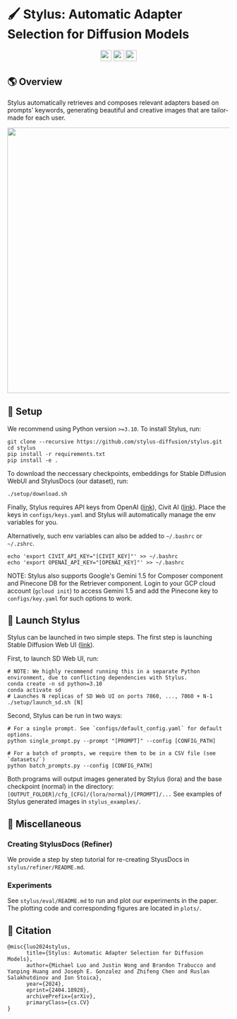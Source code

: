 # 🖌️ Stylus: Automatic Adapter Selection for Diffusion Models

<p align="center">
  <a href="https://stylus-diffusion.github.io/"><img src="https://img.shields.io/badge/🌐-Website-red" height="25"></a>
  <a href="https://arxiv.org/abs/2404.18928"><img src="https://img.shields.io/badge/📝-Paper-blue" height="25"></a>
  <a href="https://drive.google.com/file/d/1iMYQWHraC1JT78-MYOapvGNIuLoTMO-x/view?usp=sharing" ><img src="https://img.shields.io/badge/💡-StylusDocs-green" height="25"></a>
</p>

## 🌎 Overview

Stylus automatically retrieves and composes relevant adapters based on prompts' keywords, generating beautiful and creative images that are tailor-made for each user.

<p align="center">
  <img src="stylus_examples/stylus-gif-final.gif" width="600">
</p>

## 🔧 Setup

We recommend using Python version `>=3.10`. To install Stylus, run:
```
git clone --recursive https://github.com/stylus-diffusion/stylus.git
cd stylus
pip install -r requirements.txt
pip install -e .
```

To download the neccessary checkpoints, embeddings for Stable Diffusion WebUI and StylusDocs (our dataset), run:
```
./setup/download.sh
```

Finally, Stylus requires API keys from OpenAI ([link](https://platform.openai.com/api-keys)), Civit AI ([link](https://developer.civitai.com/docs/getting-started/setup-profile)).
Place the keys in `configs/keys.yaml` and Stylus will automatically manage the env variables for you. 

Alternatively, such env variables can also be added to `~/.bashrc` or `~/.zshrc`.
```
echo 'export CIVIT_API_KEY="[CIVIT_KEY]"' >> ~/.bashrc
echo 'export OPENAI_API_KEY="[OPENAI_KEY]"' >> ~/.bashrc
```

NOTE: Stylus also supports Google's Gemini 1.5 for Composer component and Pinecone DB for the Retriever component. Login to your GCP cloud account (`gcloud init`) to access Gemini 1.5 and add the Pinecone key to `configs/key.yaml` for such options to work.

## 🚀 Launch Stylus

Stylus can be launched in two simple steps. The first step is launching Stable Diffusion Web UI ([link](https://github.com/AUTOMATIC1111/stable-diffusion-webui)).

First, to launch SD Web UI, run:
```
# NOTE: We highly recommend running this in a separate Python environment, due to conflicting dependencies with Stylus.
conda create -n sd python=3.10
conda activate sd
# Launches N replicas of SD Web UI on ports 7860, ..., 7860 + N-1
./setup/launch_sd.sh [N]
```

Second, Stylus can be run in two ways:
```
# For a single prompt. See `configs/default_config.yaml` for default options.
python single_prompt.py --prompt "[PROMPT]" --config [CONFIG_PATH]

# For a batch of prompts, we require them to be in a CSV file (see `datasets/`)
python batch_prompts.py --config [CONFIG_PATH]
```

Both programs will output images generated by Stylus (lora) and the base checkpoint (normal) in the directory: `[OUTPUT_FOLDER]/cfg_[CFG]/{lora/normal}/[PROMPT]/...` See examples of Stylus generated images in `stylus_examples/`.

## 📝 Miscellaneous

### Creating StylusDocs (Refiner)

We provide a step by step tutorial for re-creating StyusDocs in `stylus/refiner/README.md`.

### Experiments

See `stylus/eval/README.md` to run and plot our experiments in the paper. The plotting code and corresponding figures are located in `plots/`.

## 🎯 Citation

```
@misc{luo2024stylus,
      title={Stylus: Automatic Adapter Selection for Diffusion Models}, 
      author={Michael Luo and Justin Wong and Brandon Trabucco and Yanping Huang and Joseph E. Gonzalez and Zhifeng Chen and Ruslan Salakhutdinov and Ion Stoica},
      year={2024},
      eprint={2404.18928},
      archivePrefix={arXiv},
      primaryClass={cs.CV}
}
```

